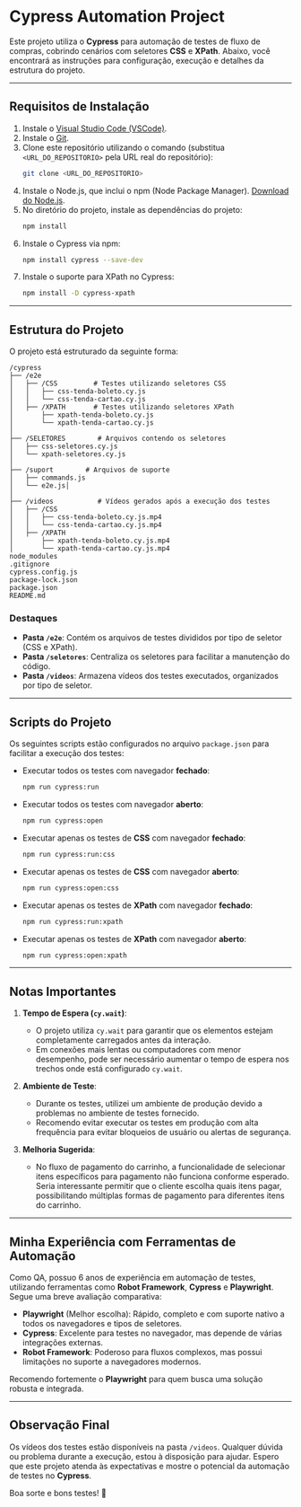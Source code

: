 # Cypress Automation Project

Este projeto utiliza o **Cypress** para automação de testes de fluxo de compras, cobrindo cenários com seletores **CSS** e **XPath**. Abaixo, você encontrará as instruções para configuração, execução e detalhes da estrutura do projeto.

---

## **Requisitos de Instalação**

1. Instale o [Visual Studio Code (VSCode)](https://code.visualstudio.com/).
2. Instale o [Git](https://git-scm.com/).
3. Clone este repositório utilizando o comando (substitua `<URL_DO_REPOSITORIO>` pela URL real do repositório):
   ```bash
   git clone <URL_DO_REPOSITORIO>
   ```
4. Instale o Node.js, que inclui o npm (Node Package Manager). [Download do Node.js](https://nodejs.org/).
5. No diretório do projeto, instale as dependências do projeto:
   ```bash
   npm install
   ```
6. Instale o Cypress via npm:
   ```bash
   npm install cypress --save-dev
   ```
7. Instale o suporte para XPath no Cypress:
   ```bash
   npm install -D cypress-xpath
   ```

---

## **Estrutura do Projeto**

O projeto está estruturado da seguinte forma:

```
/cypress
├── /e2e
│   ├── /CSS         # Testes utilizando seletores CSS
│   │   ├── css-tenda-boleto.cy.js
│   │   └── css-tenda-cartao.cy.js
│   ├── /XPATH       # Testes utilizando seletores XPath
│       ├── xpath-tenda-boleto.cy.js
│       └── xpath-tenda-cartao.cy.js
│
├── /SELETORES        # Arquivos contendo os seletores
│   ├── css-seletores.cy.js
│   └── xpath-seletores.cy.js
│
├── /suport        # Arquivos de suporte
│   ├── commands.js
│   └── e2e.js│
│
├── /videos           # Vídeos gerados após a execução dos testes
│   ├── /CSS
│   │   ├── css-tenda-boleto.cy.js.mp4
│   │   └── css-tenda-cartao.cy.js.mp4
│   ├── /XPATH
│       ├── xpath-tenda-boleto.cy.js.mp4
│       └── xpath-tenda-cartao.cy.js.mp4
node_modules
.gitignore
cypress.config.js
package-lock.json
package.json
README.md

```

### **Destaques**
- **Pasta `/e2e`**: Contém os arquivos de testes divididos por tipo de seletor (CSS e XPath).
- **Pasta `/seletores`**: Centraliza os seletores para facilitar a manutenção do código.
- **Pasta `/videos`**: Armazena vídeos dos testes executados, organizados por tipo de seletor.

---

## **Scripts do Projeto**

Os seguintes scripts estão configurados no arquivo `package.json` para facilitar a execução dos testes:

- Executar todos os testes com navegador **fechado**:
  ```bash
  npm run cypress:run
  ```
- Executar todos os testes com navegador **aberto**:
  ```bash
  npm run cypress:open
  ```
- Executar apenas os testes de **CSS** com navegador **fechado**:
  ```bash
  npm run cypress:run:css
  ```
- Executar apenas os testes de **CSS** com navegador **aberto**:
  ```bash
  npm run cypress:open:css
  ```
- Executar apenas os testes de **XPath** com navegador **fechado**:
  ```bash
  npm run cypress:run:xpath
  ```
- Executar apenas os testes de **XPath** com navegador **aberto**:
  ```bash
  npm run cypress:open:xpath
  ```

---

## **Notas Importantes**

1. **Tempo de Espera (`cy.wait`)**:
   - O projeto utiliza `cy.wait` para garantir que os elementos estejam completamente carregados antes da interação.
   - Em conexões mais lentas ou computadores com menor desempenho, pode ser necessário aumentar o tempo de espera nos trechos onde está configurado `cy.wait`.

2. **Ambiente de Teste**:
   - Durante os testes, utilizei um ambiente de produção devido a problemas no ambiente de testes fornecido.
   - Recomendo evitar executar os testes em produção com alta frequência para evitar bloqueios de usuário ou alertas de segurança.

3. **Melhoria Sugerida**:
   - No fluxo de pagamento do carrinho, a funcionalidade de selecionar itens específicos para pagamento não funciona conforme esperado. Seria interessante permitir que o cliente escolha quais itens pagar, possibilitando múltiplas formas de pagamento para diferentes itens do carrinho.

---

## **Minha Experiência com Ferramentas de Automação**

Como QA, possuo 6 anos de experiência em automação de testes, utilizando ferramentas como **Robot Framework**, **Cypress** e **Playwright**. Segue uma breve avaliação comparativa:

- **Playwright** (Melhor escolha): Rápido, completo e com suporte nativo a todos os navegadores e tipos de seletores.
- **Cypress**: Excelente para testes no navegador, mas depende de várias integrações externas.
- **Robot Framework**: Poderoso para fluxos complexos, mas possui limitações no suporte a navegadores modernos.

Recomendo fortemente o **Playwright** para quem busca uma solução robusta e integrada.

---

## **Observação Final**

Os vídeos dos testes estão disponíveis na pasta `/videos`. Qualquer dúvida ou problema durante a execução, estou à disposição para ajudar. Espero que este projeto atenda às expectativas e mostre o potencial da automação de testes no **Cypress**.

Boa sorte e bons testes! 🚀